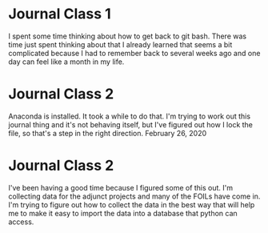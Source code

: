 # Journal Class 1
I spent some time thinking about how to get back to git bash. There was time just spent thinking about that I already learned
that seems a bit complicated because I had to remember back to several weeks ago and one day 
can feel like a month in my life. 
# Journal Class 2
Anaconda is installed. It took a while to do that. 
I'm trying to work out this journal thing and it's not behaving itself, but I've figured out how I lock the file, so that's a step in the right direction. 
February 26, 2020
# Journal Class 2
I've been having a good time because I figured some of this out. I'm collecting data for the adjunct projects and many of the FOILs have come in. I'm trying to figure out how to collect the data in the best way that will help me to make it easy to import the data into a database that python can access. 
